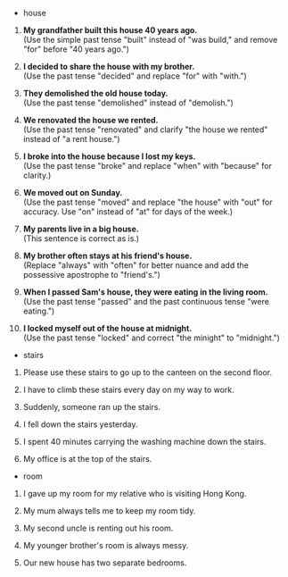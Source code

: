 - house

1. **My grandfather built this house 40 years ago.**  
   (Use the simple past tense "built" instead of "was build," and remove "for" before "40 years ago.")

2. **I decided to share the house with my brother.**  
   (Use the past tense "decided" and replace "for" with "with.")

3. **They demolished the old house today.**  
   (Use the past tense "demolished" instead of "demolish.")

4. **We renovated the house we rented.**  
   (Use the past tense "renovated" and clarify "the house we rented" instead of "a rent house.")

5. **I broke into the house because I lost my keys.**  
   (Use the past tense "broke" and replace "when" with "because" for clarity.)

6. **We moved out on Sunday.**  
   (Use the past tense "moved" and replace "the house" with "out" for accuracy. Use "on" instead of "at" for days of the week.)

7. **My parents live in a big house.**  
   (This sentence is correct as is.)

8. **My brother often stays at his friend's house.**  
   (Replace "always" with "often" for better nuance and add the possessive apostrophe to "friend's.")

9. **When I passed Sam's house, they were eating in the living room.**  
   (Use the past tense "passed" and the past continuous tense "were eating.")

10. **I locked myself out of the house at midnight.**  
    (Use the past tense "locked" and correct "the minight" to "midnight.")

- stairs

1. Please use these stairs to go up to the canteen on the second floor.

2. I have to climb these stairs every day on my way to work.

3. Suddenly, someone ran up the stairs.

4. I fell down the stairs yesterday.

5. I spent 40 minutes carrying the washing machine down the stairs.

6. My office is at the top of the stairs.

- room
1. I gave up my room for my relative who is visiting Hong Kong.

2. My mum always tells me to keep my room tidy.

3. My second uncle is renting out his room.

4. My younger brother's room is always messy.

5. Our new house has two separate bedrooms.


